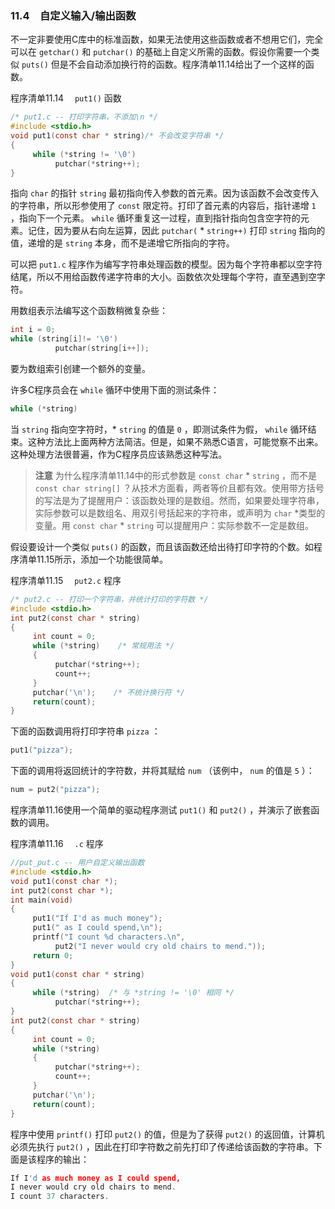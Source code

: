 ### 11.4　自定义输入/输出函数

不一定非要使用C库中的标准函数，如果无法使用这些函数或者不想用它们，完全可以在 `getchar()` 和 `putchar()` 的基础上自定义所需的函数。假设你需要一个类似 `puts()` 但是不会自动添加换行符的函数。程序清单11.14给出了一个这样的函数。

程序清单11.14　 `put1()` 函数

```c
/* put1.c -- 打印字符串，不添加\n */
#include <stdio.h>
void put1(const char * string)/* 不会改变字符串 */
{
     while (*string != '\0')
          putchar(*string++);
}
```

指向 `char` 的指针 `string` 最初指向传入参数的首元素。因为该函数不会改变传入的字符串，所以形参使用了 `const` 限定符。打印了首元素的内容后，指针递增 `1` ，指向下一个元素。 `while` 循环重复这一过程，直到指针指向包含空字符的元素。记住，因为要从右向左运算，因此 `putchar(` * `string++)` 打印 `string` 指向的值，递增的是 `string` 本身，而不是递增它所指向的字符。

可以把 `put1.c` 程序作为编写字符串处理函数的模型。因为每个字符串都以空字符结尾，所以不用给函数传递字符串的大小。函数依次处理每个字符，直至遇到空字符。

用数组表示法编写这个函数稍微复杂些：

```c
int i = 0;
while (string[i]!= '\0')
          putchar(string[i++]);
```

要为数组索引创建一个额外的变量。

许多C程序员会在 `while` 循环中使用下面的测试条件：

```c
while (*string)
```

当 `string` 指向空字符时，* `string` 的值是 `0` ，即测试条件为假， `while` 循环结束。这种方法比上面两种方法简洁。但是，如果不熟悉C语言，可能觉察不出来。这种处理方法很普遍，作为C程序员应该熟悉这种写法。

> **注意**
> 为什么程序清单11.14中的形式参数是 `const char`  *  `string` ，而不是 `const char string[]` ？从技术方面看，两者等价且都有效。使用带方括号的写法是为了提醒用户：该函数处理的是数组。然而，如果要处理字符串，实际参数可以是数组名、用双引号括起来的字符串，或声明为 `char`  *类型的变量。用 `const char`  *  `string` 可以提醒用户：实际参数不一定是数组。

假设要设计一个类似 `puts()` 的函数，而且该函数还给出待打印字符的个数。如程序清单11.15所示，添加一个功能很简单。

程序清单11.15　 `put2.c` 程序

```c
/* put2.c -- 打印一个字符串，并统计打印的字符数 */
#include <stdio.h>
int put2(const char * string)
{
     int count = 0;
     while (*string)    /* 常规用法 */
     {
          putchar(*string++);
          count++;
     }
     putchar('\n');    /* 不统计换行符 */
     return(count);
}
```

下面的函数调用将打印字符串 `pizza` ：

```c
put1("pizza");
```

下面的调用将返回统计的字符数，并将其赋给 `num` （该例中， `num` 的值是 `5` ）：

```c
num = put2("pizza");
```

程序清单11.16使用一个简单的驱动程序测试 `put1()` 和 `put2()` ，并演示了嵌套函数的调用。

程序清单11.16　 `.c` 程序

```c
//put_put.c -- 用户自定义输出函数
#include <stdio.h>
void put1(const char *);
int put2(const char *);
int main(void)
{
     put1("If I'd as much money");
     put1(" as I could spend,\n");
     printf("I count %d characters.\n",
          put2("I never would cry old chairs to mend."));
     return 0;
}
void put1(const char * string)
{
     while (*string)  /* 与 *string != '\0' 相同 */
          putchar(*string++);
}
int put2(const char * string)
{
     int count = 0;
     while (*string)
     {
          putchar(*string++);
          count++;
     }
     putchar('\n');
     return(count);
}
```

程序中使用 `printf()` 打印 `put2()` 的值，但是为了获得 `put2()` 的返回值，计算机必须先执行 `put2()` ，因此在打印字符数之前先打印了传递给该函数的字符串。下面是该程序的输出：

```c
If I'd as much money as I could spend,
I never would cry old chairs to mend.
I count 37 characters.
```

